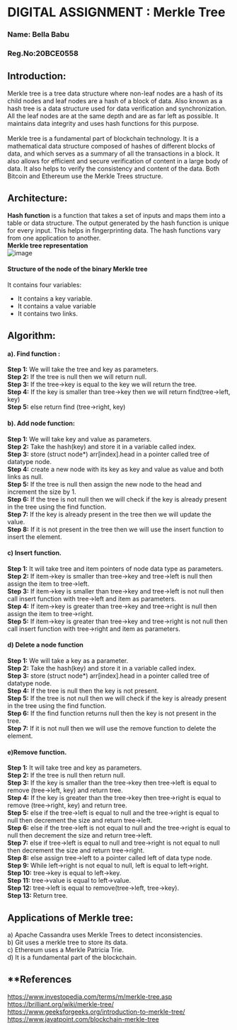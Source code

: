 # DIGITAL ASSIGNMENT : Merkle Tree 

### Name: Bella Babu
### Reg.No:20BCE0558

## **Introduction:**
Merkle tree is a tree data structure where non-leaf nodes are a hash of its child nodes and leaf nodes are a hash of a block of data. Also known as a hash tree is a data structure used for data verification and synchronization. All the leaf nodes are at the same depth and are as far left as possible. It maintains data integrity and uses hash functions for this purpose.<br>
<br>
Merkle tree is a fundamental part of blockchain technology. It is a mathematical data structure composed of hashes of different blocks of data, and which serves as a summary of all the transactions in a block. It also allows for efficient and secure verification of content in a large body of data. It also helps to verify the consistency and content of the data. Both Bitcoin and Ethereum use the Merkle Trees structure.<br>
## **Architecture:**
**Hash function** is a function that takes a set of inputs and maps them into a table or data structure. The output generated by the hash function is unique for every input. This helps in fingerprinting data. The hash functions vary from one application to another.<br>
**Merkle tree representation**<br>
![image](https://user-images.githubusercontent.com/76433840/164987009-dd5ff419-ecfe-44de-a0b3-982886a081a4.png)<br>
 
#### **Structure of the node of the binary Merkle tree**<br>
It contains four variables:<br>
*	It contains a key variable.<br>
*	It contains a value variable<br>
*	It contains two links.<br>

## **Algorithm:**
#### **a).	Find function :**<br>
**Step 1:** We will take the tree and key as parameters.<br>
**Step 2:** If the tree is null then we will return null.<br>
**Step 3:** If the tree->key is equal to the key we will return the tree.<br>
**Step 4:** If the key is smaller than tree->key then we will return find(tree->left, key)<br>
**Step 5:** else return find (tree->right, key)<br>
#### **b).	Add node function:**<br>
**Step 1:** We will take key and value as parameters.<br>
**Step 2:** Take the hash(key) and store it in a variable called index.<br>
**Step 3:** store (struct node*) arr[index].head in a pointer called tree of datatype node.<br>
**Step 4:** create a new node with its key as key and value as value and both links as null.<br>
**Step 5:** If the tree is null then assign the new node to the head and increment the size by 1.<br>
**Step 6:** If the tree is not null then we will check if the key is already present in the tree using the find function.<br>
**Step 7:** If the key is already present in the tree then we will update the value.<br>
**Step 8:** If it is not present in the tree then we will use the insert function to insert the element.<br>
#### **c)	Insert function.**<br>
**Step 1:** It will take tree and item pointers of node data type as parameters.<br>
**Step 2:** If item->key is smaller than tree->key and tree->left is null then assign the item to tree->left.<br>
**Step 3:** If item->key is smaller than tree->key and tree->left is not null then call insert function with tree->left and item as parameters.<br>
**Step 4:** If item->key is greater than tree->key and tree->right is null then assign the item to tree->right.<br>
**Step 5:** If item->key is greater than tree->key and tree->right is not null then call insert function with tree->right and item as parameters.<br>

#### **d)	Delete a node function**<br>
**Step 1:** We will take a key as a parameter.<br>
**Step 2:** Take the hash(key) and store it in a variable called index.<br>
**Step 3:** store (struct node*) arr[index].head in a pointer called tree of datatype node.<br>
**Step 4:** If the tree is null then the key is not present.<br>
**Step 5:** If the tree is not null then we will check if the key is already present in the tree using the find function.<br>
**Step 6:** If the find function returns null then the key is not present in the tree.<br>
**Step 7:** If it is not null then we will use the remove function to delete the element.<br>
#### **e)Remove function.**<br>
**Step 1:** It will take tree and key as parameters.<br>
**Step 2:** If the tree is null then return null.<br>
**Step 3:** If the key is smaller than the tree->key then tree->left is equal to remove (tree->left, key) and return tree.<br>
**Step 4:** If the key is greater than the tree->key then tree->right is equal to remove (tree->right, key) and return tree.<br>
**Step 5:** else if the tree->left is equal to null and the tree->right is equal to null then decrement the size and return tree->left.<br>
**Step 6:** else if the tree->left is not equal to null and the tree->right is equal to null then decrement the size and return tree->left.<br>
**Step 7:** else if tree->left is equal to null and tree->right is not equal to null then decrement the size and return tree->right.<br>
**Step 8:** else assign tree->left to a pointer called left of data type node.<br>
**Step 9:** While left->right is not equal to null, left is equal to left->right.<br>
**Step 10:** tree->key is equal to left->key.<br>
**Step 11:** tree->value is equal to left->value.<br>
**Step 12:** tree->left is equal to remove(tree->left, tree->key).<br>
**Step 13:** Return tree.<br>

## **Applications of Merkle tree:**<br>
a)	Apache Cassandra uses Merkle Trees to detect inconsistencies.<br>
b)	Git uses a merkle tree to store its data.<br>
c)	Ethereum uses a Merkle Patricia Trie.<br>
d)	It is a fundamental part of the blockchain.<br>

## **References<br>
https://www.investopedia.com/terms/m/merkle-tree.asp<br>
https://brilliant.org/wiki/merkle-tree/<br>
https://www.geeksforgeeks.org/introduction-to-merkle-tree/<br>
https://www.javatpoint.com/blockchain-merkle-tree<br>
